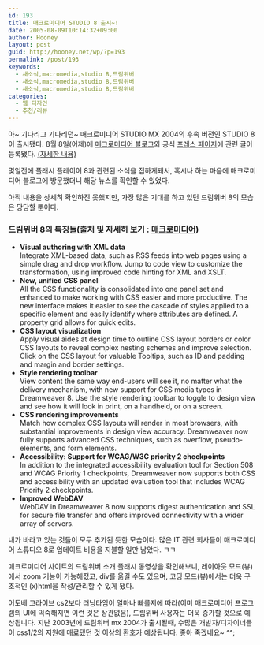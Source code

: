 ```yaml
---
id: 193
title: 매크로미디어 STUDIO 8 출시~!
date: 2005-08-09T10:14:32+09:00
author: Hooney
layout: post
guid: http://hooney.net/wp/?p=193
permalink: /post/193
keywords:
  - 새소식,macromedia,studio 8,드림위버
  - 새소식,macromedia,studio 8,드림위버
  - 새소식,macromedia,studio 8,드림위버
categories:
  - 웹 디자인
  - 추천/리뷰
---
```

아~ 기다리고 기다리던~ 매크로미디어 STUDIO MX 2004의 후속 버전인 STUDIO 8이 출시됐다. 8월 8일(어제)에 [매크로미디어 블로그](http://weblogs.macromedia.com/)와 공식 [프레스 페이지](http://www.macromedia.com/macromedia/proom/)에 관련 글이 등록됐다. [(자세한 내용)](http://www.macromedia.com/software/studio/)

몇일전에 플래시 플레이어 8과 관련된 소식을 접하게돼서, 혹시나 하는 마음에 매크로미디어 블로그에 방문했더니 해당 뉴스를 확인할 수 있었다.

아직 내용을 상세히 확인하진 못했지만, 가장 많은 기대를 하고 있던 드림위버 8의 모습은 당당할 뿐이다. 

### 드림위버 8의 특징들(출처 및 자세히 보기 : [매크로미디어](http://www.macromedia.com/software/dreamweaver/productinfo/features/))

  * **Visual authoring with XML data**  
    Integrate XML-based data, such as RSS feeds into web pages using a simple drag and drop workflow. Jump to code view to customize the transformation, using improved code hinting for XML and XSLT.
  * **New, unified CSS panel**  
    All the CSS functionality is consolidated into one panel set and enhanced to make working with CSS easier and more productive. The new interface makes it easier to see the cascade of styles applied to a specific element and easily identify where attributes are defined. A property grid allows for quick edits.
  * **CSS layout visualization**  
    Apply visual aides at design time to outline CSS layout borders or color CSS layouts to reveal complex nesting schemes and improve selection. Click on the CSS layout for valuable Tooltips, such as ID and padding and margin and border settings.
  * **Style rendering toolbar**  
    View content the same way end-users will see it, no matter what the delivery mechanism, with new support for CSS media types in Dreamweaver 8. Use the style rendering toolbar to toggle to design view and see how it will look in print, on a handheld, or on a screen. 
  * **CSS rendering improvements**  
    Match how complex CSS layouts will render in most browsers, with substantial improvements in design view accuracy. Dreamweaver now fully supports advanced CSS techniques, such as overflow, pseudo-elements, and form elements.
  * **Accessibility: Support for WCAG/W3C priority 2 checkpoints**  
    In addition to the integrated accessibility evaluation tool for Section 508 and WCAG Priority 1 checkpoints, Dreamweaver now supports both CSS and accessibility with an updated evaluation tool that includes WCAG Priority 2 checkpoints. 
  * **Improved WebDAV**  
    WebDAV in Dreamweaver 8 now supports digest authentication and SSL for secure file transfer and offers improved connectivity with a wider array of servers.

내가 바라고 있는 것들이 모두 추가된 듯한 모습이다. 많은 IT 관련 회사들이 매크로미디어 스튜디오 8로 업데이트 비용을 지불할 일만 남았다. ㅋㅋ

매크로미디어 사이트의 드림위버 소개 플래시 동영상을 확인해보니, 레이아웃 모드(뷰)에서 zoom 기능이 가능해졌고, div를 옮길 수도 있으며, 코딩 모드(뷰)에서는 더욱 구조적인 (x)html을 작성/관리할 수 있게 됐다.

어도베 고라이브 cs2보다 러닝타임이 얼마나 빠를지에 따라(이미 매크로미디어 프로그램의 UI에 익숙해지면 이런 것은 상관없음), 드릠위버 사용자는 더욱 증가할 것으로 예상됩니다. 지난 2003년에 드림위버 mx 2004가 출시될때, 수많은 개발자/디자이너들이 css1/2의 지원에 매료됐던 것 이상의 환호가 예상됩니다. 좋아 죽겠네요~ ^^;